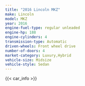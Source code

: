 ```yaml
---
title: "2016 Lincoln MKZ"
make: Lincoln
model: MKZ
year: 2016
engine-fuel-type: regular unleaded
engine-hp: 188
engine-cylinders: 4
transmission-type: Automatic
driven-wheels: Front wheel drive
number-of-doors: 4
market-category: Luxury,Hybrid
vehicle-size: Midsize
vehicle-style: Sedan
---
```


{{< car_info >}}
